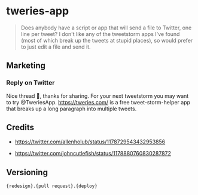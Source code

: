 # tweries-app

> Does anybody have a script or app that will send a file to Twitter, one line per tweet? I don't like any of the tweetstorm apps I've found (most of which break up the tweets at stupid places), so would prefer to just edit a file and send it.

## Marketing

### Reply on Twitter

Nice thread 🧵, thanks for sharing. For your next tweetstorm you may want to try @TweriesApp. https://tweries.com/ is a free tweet-storm-helper app that breaks up a long paragraph into multiple tweets.

## Credits

- https://twitter.com/allenholub/status/1178729543432953856

- https://twitter.com/johncutlefish/status/1178880760830287872

## Versioning

```
{redesign}.{pull request}.{deploy}
```
